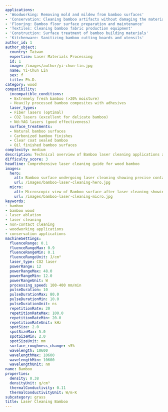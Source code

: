 ```yaml
---
applications:
- 'Woodworking: Removing mold and mildew from bamboo surfaces'
- 'Conservation: Cleaning bamboo artifacts without damaging the material'
- 'Flooring: Bamboo floor surface preparation and maintenance'
- 'Textiles: Cleaning bamboo fabric production equipment'
- 'Construction: Surface treatment of bamboo building materials'
- 'Kitchenware: Sanitizing bamboo cutting boards and utensils'
author_id: 1
author_object:
  country: Taiwan
  expertise: Laser Materials Processing
  id: 1
  image: /images/author/yi-chun-lin.jpg
  name: Yi-Chun Lin
  sex: f
  title: Ph.D.
category: wood
compatibility:
  incompatible_conditions:
  - Extremely fresh bamboo (>20% moisture)
  - Heavily processed bamboo composites with adhesives
  laser_types:
  - Fiber lasers (optimal)
  - CO2 lasers (excellent for delicate bamboo)
  - Nd:YAG lasers (good effectiveness)
  surface_treatments:
  - Natural bamboo surfaces
  - Carbonized bamboo finishes
  - Clear coat sealed bamboo
  - Oil finished bamboo surfaces
complexity: medium
description: Technical overview of Bamboo laser cleaning applications and parameters
difficulty_score: 3
headline: Comprehensive laser cleaning guide for wood bamboo
images:
  hero:
    alt: Bamboo surface undergoing laser cleaning showing precise contamination removal
    url: /images/bamboo-laser-cleaning-hero.jpg
  micro:
    alt: Microscopic view of Bamboo surface after laser cleaning showing detailed surface structure
    url: /images/bamboo-laser-cleaning-micro.jpg
keywords:
- bamboo
- bamboo wood
- laser ablation
- laser cleaning
- non-contact cleaning
- woodworking applications
- conservation applications
machineSettings:
  fluenceRange: 0.1
  fluenceRangeMax: 0.9
  fluenceRangeMin: 0.1
  fluenceRangeUnit: J/cm²
  laser_type: CO2 laser
  powerRange: 12
  powerRangeMax: 48.0
  powerRangeMin: 12.0
  powerRangeUnit: W
  processing_speed: 100-400 mm/min
  pulseDuration: 10
  pulseDurationMax: 80.0
  pulseDurationMin: 10.0
  pulseDurationUnit: ns
  repetitionRate: 20
  repetitionRateMax: 100.0
  repetitionRateMin: 20.0
  repetitionRateUnit: kHz
  spotSize: 2.0
  spotSizeMax: 5.0
  spotSizeMin: 2.0
  spotSizeUnit: mm
  surface_roughness_change: <5%
  wavelength: 10600
  wavelengthMax: 10600
  wavelengthMin: 10600
  wavelengthUnit: nm
name: Bamboo
properties:
  density: 0.38
  densityUnit: g/cm³
  thermalConductivity: 0.11
  thermalConductivityUnit: W/m·K
subcategory: grass
title: Laser Cleaning Bamboo
---
```

